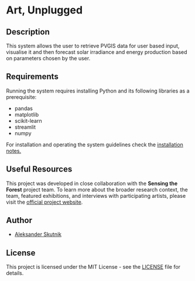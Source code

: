 # Art, Unplugged

## Description

This system allows the user to retrieve PVGIS data for user based input, visualise it and then forecast solar irradiance and energy production based on parameters chosen by the user.

## Requirements

Running the system requires installing Python and its following libraries as a prerequisite:

- pandas
- matplotlib
- scikit-learn
- streamlit
- numpy

For installation and operating the system guidelines check the [installation notes.](installation.md)

## Useful Resources

This project was developed in close collaboration with the **Sensing the Forest** project team. To learn more about the broader research context, the team, featured exhibitions, and interviews with participating artists, please visit the [official project website](https://sensingtheforest.github.io/).

## Author

*   [Aleksander Skutnik](https://github.com/askutnik)

## License

This project is licensed under the MIT License - see the [LICENSE](LICENSE) file for details.